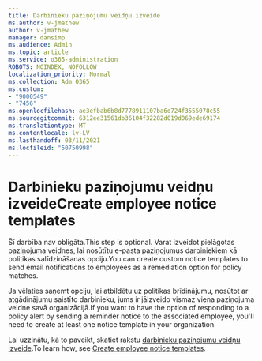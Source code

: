 ```yaml
---
title: Darbinieku paziņojumu veidņu izveide
ms.author: v-jmathew
author: v-jmathew
manager: dansimp
ms.audience: Admin
ms.topic: article
ms.service: o365-administration
ROBOTS: NOINDEX, NOFOLLOW
localization_priority: Normal
ms.collection: Adm_O365
ms.custom:
- "9000549"
- "7456"
ms.openlocfilehash: ae3efbab6b8d7778911107ba6d724f3555078c55
ms.sourcegitcommit: 6312ee31561db36104f32282d019d069ede69174
ms.translationtype: MT
ms.contentlocale: lv-LV
ms.lasthandoff: 03/11/2021
ms.locfileid: "50750998"
---
```

# <a name="create-employee-notice-templates"></a><span data-ttu-id="77b87-102">Darbinieku paziņojumu veidņu izveide</span><span class="sxs-lookup"><span data-stu-id="77b87-102">Create employee notice templates</span></span>

<span data-ttu-id="77b87-103">Šī darbība nav obligāta.</span><span class="sxs-lookup"><span data-stu-id="77b87-103">This step is optional.</span></span> <span data-ttu-id="77b87-104">Varat izveidot pielāgotas paziņojuma veidnes, lai nosūtītu e-pasta paziņojumus darbiniekiem kā politikas salīdzināšanas opciju.</span><span class="sxs-lookup"><span data-stu-id="77b87-104">You can create custom notice templates to send email notifications to employees as a remediation option for policy matches.</span></span>

<span data-ttu-id="77b87-105">Ja vēlaties saņemt opciju, lai atbildētu uz politikas brīdinājumu, nosūtot ar atgādinājumu saistīto darbinieku, jums ir jāizveido vismaz viena paziņojuma veidne savā organizācijā.</span><span class="sxs-lookup"><span data-stu-id="77b87-105">If you want to have the option of responding to a policy alert by sending a reminder notice to the associated employee, you'll need to create at least one notice template in your organization.</span></span>

<span data-ttu-id="77b87-106">Lai uzzinātu, kā to paveikt, skatiet rakstu [darbinieku paziņojumu veidņu izveide](https://go.microsoft.com/fwlink/?linkid=2129080).</span><span class="sxs-lookup"><span data-stu-id="77b87-106">To learn how, see [Create employee notice templates](https://go.microsoft.com/fwlink/?linkid=2129080).</span></span>
